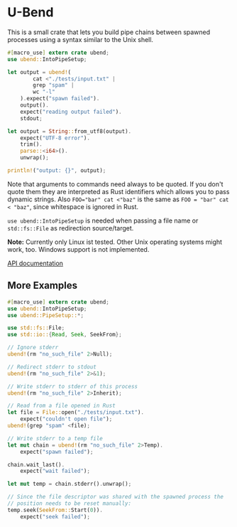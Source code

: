 U-Bend
======

This is a small crate that lets you build pipe chains between spawned
processes using a syntax similar to the Unix shell.

```rust
#[macro_use] extern crate ubend;
use ubend::IntoPipeSetup;

let output = ubend!(
		cat <"./tests/input.txt" |
		grep "spam" |
		wc "-l"
	).expect("spawn failed").
	output().
	expect("reading output failed").
	stdout;

let output = String::from_utf8(output).
	expect("UTF-8 error").
	trim().
	parse::<i64>().
	unwrap();

println!("output: {}", output);
```

Note that arguments to commands need always to be quoted. If you don't quote
them they are interpreted as Rust identifiers which allows you to pass
dynamic strings. Also `FOO="bar" cat <"baz"` is the same as
`FOO = "bar" cat < "baz"`, since whitespace is ignored in Rust.

`use ubend::IntoPipeSetup` is needed when passing a file name or
`std::fs::File` as redirection source/target.

**Note:** Currently only Linux ist tested. Other Unix operating systems might
work, too. Windows support is not implemented.

[API documentation](https://panzi.github.io/rust-ubend/ubend/)

More Examples
-------------

```rust
#[macro_use] extern crate ubend;
use ubend::IntoPipeSetup;
use ubend::PipeSetup::*;

use std::fs::File;
use std::io::{Read, Seek, SeekFrom};

// Ignore stderr
ubend!(rm "no_such_file" 2>Null);

// Redirect stderr to stdout
ubend!(rm "no_such_file" 2>&1);

// Write stderr to stderr of this process
ubend!(rm "no_such_file" 2>Inherit);

// Read from a file opened in Rust
let file = File::open("./tests/input.txt").
	expect("couldn't open file");
ubend!(grep "spam" <file);

// Write stderr to a temp file
let mut chain = ubend!(rm "no_such_file" 2>Temp).
	expect("spawn failed");

chain.wait_last().
	expect("wait failed");

let mut temp = chain.stderr().unwrap();

// Since the file descriptor was shared with the spawned process the
// position needs to be reset manually:
temp.seek(SeekFrom::Start(0)).
	expect("seek failed");
```
